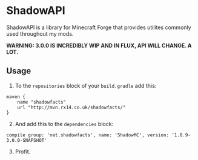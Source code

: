 # ShadowAPI
ShadowAPI is a library for Minecraft Forge that provides utilites commonly used throughout my mods.

**WARNING: 3.0.0 IS INCREDIBLY WIP AND IN FLUX, API WILL CHANGE. A LOT.**

## Usage
1. To the `repositories` block of your `build.gradle` add this:

```
maven {
	name "shadowfacts"
	url "http://mvn.rx14.co.uk/shadowfacts/"
}
```

2. And add this to the `dependencies` block:

```
compile group: 'net.shadowfacts', name: 'ShadowMC', version: '1.8.9-3.0.0-SNAPSHOT'
```

3. Profit.